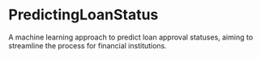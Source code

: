# PredictingLoanStatus
 A machine learning approach to predict loan approval statuses, aiming to streamline the process for financial institutions.
